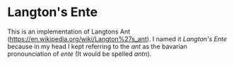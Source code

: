# Langton's Ente

This is an implementation of Langtons Ant (https://en.wikipedia.org/wiki/Langton%27s_ant).
I named it _Langton's Ente_ because in my head I kept referring to the _ant_ as the bavarian pronounciation of _ente_ (It would be spelled _antn_).